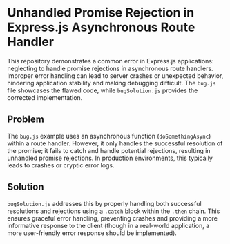 # Unhandled Promise Rejection in Express.js Asynchronous Route Handler

This repository demonstrates a common error in Express.js applications: neglecting to handle promise rejections in asynchronous route handlers.  Improper error handling can lead to server crashes or unexpected behavior, hindering application stability and making debugging difficult.  The `bug.js` file showcases the flawed code, while `bugSolution.js` provides the corrected implementation.

## Problem

The `bug.js` example uses an asynchronous function (`doSomethingAsync`) within a route handler.  However, it only handles the successful resolution of the promise; it fails to catch and handle potential rejections, resulting in unhandled promise rejections.  In production environments, this typically leads to crashes or cryptic error logs.

## Solution

`bugSolution.js` addresses this by properly handling both successful resolutions and rejections using a `.catch` block within the `.then` chain.  This ensures graceful error handling, preventing crashes and providing a more informative response to the client (though in a real-world application, a more user-friendly error response should be implemented).